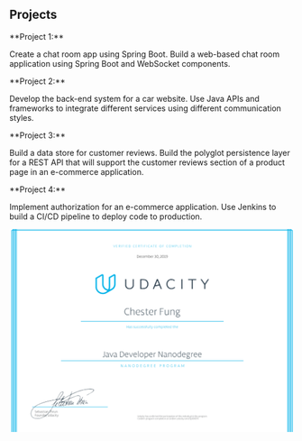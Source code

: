 <h2>Projects</h2>
**Project 1:** <p>Create a chat room app using Spring Boot. Build a web-based chat room application using Spring Boot and WebSocket components.</p>
**Project 2:**	<p>Develop the back-end system for a car website. Use Java APIs and frameworks to integrate different services using different communication styles.</p>
**Project 3:** <p>Build a data store for customer reviews. Build the polyglot persistence layer for a REST API that will support the customer reviews section of a product page in an e-commerce application.</p>
**Project 4:** <p>Implement authorization for an e-commerce application. Use Jenkins to build a CI/CD pipeline to deploy code to production.</p>

![](java_developer_nanodegree.png)
